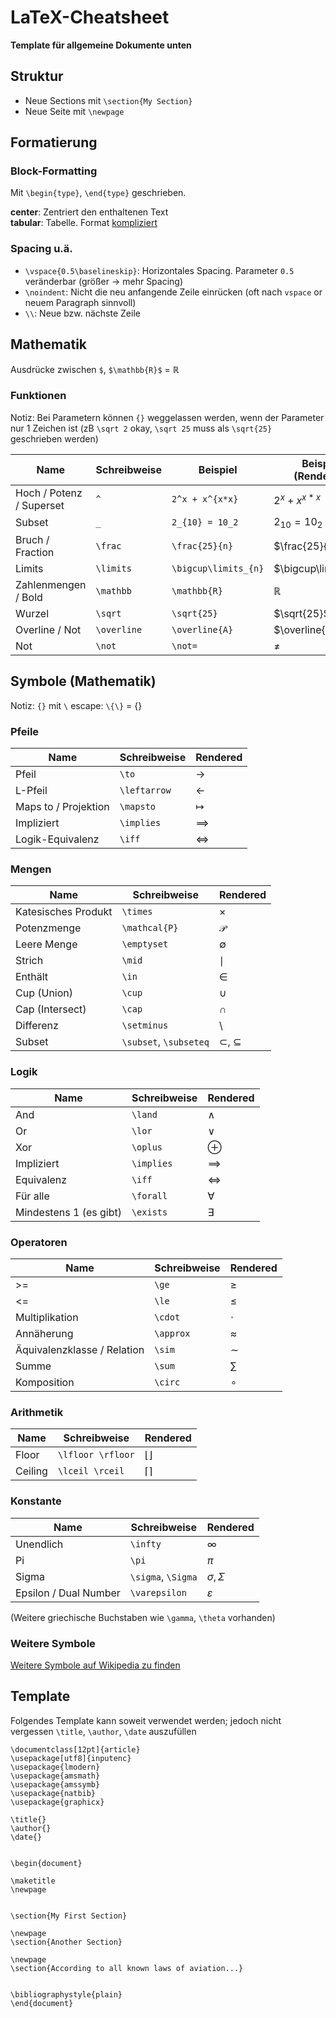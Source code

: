 # LaTeX-Cheatsheet
**Template für allgemeine Dokumente unten**


## Struktur
- Neue Sections mit `\section{My Section}`
- Neue Seite mit `\newpage`


## Formatierung
### Block-Formatting
Mit `\begin{type}`, `\end{type}` geschrieben.

**center**: Zentriert den enthaltenen Text  
**tabular**: Tabelle. Format [kompliziert](https://www.overleaf.com/learn/latex/Tables)

### Spacing u.ä.
- `\vspace{0.5\baselineskip}`: Horizontales Spacing. Parameter `0.5` veränderbar (größer -> mehr Spacing)
- `\noindent`: Nicht die neu anfangende Zeile einrücken (oft nach `vspace` or neuem Paragraph sinnvoll)
- `\\`: Neue bzw. nächste Zeile


## Mathematik
Ausdrücke zwischen `$`, `$\mathbb{R}$` = $\mathbb{R}$

### Funktionen
Notiz: Bei Parametern können `{}` weggelassen werden, wenn der Parameter nur 1 Zeichen ist (zB `\sqrt 2` okay, `\sqrt 25` muss als `\sqrt{25}` geschrieben werden)

Name | Schreibweise | Beispiel | Beispiel (Rendered)
-|-|-|-
Hoch / Potenz / Superset | `^` | `2^x + x^{x*x}` | $2^x + x^{x*x}$
Subset | `_` | `2_{10} = 10_2` | $2_{10} = 10_2$
Bruch / Fraction | `\frac` | `\frac{25}{n}` | $\frac{25}{n}$
Limits | `\limits` | `\bigcup\limits_{n}` | $\bigcup\limits_{n}$
Zahlenmengen / Bold | `\mathbb` | `\mathbb{R}` | $\mathbb{R}$
Wurzel | `\sqrt` | `\sqrt{25}` | $\sqrt{25}$
Overline / Not | `\overline` | `\overline{A}` | $\overline{A}$
Not | `\not` | `\not=` | $\not=$


## Symbole (Mathematik)
Notiz: `{}` mit `\` escape: `\{\}` = $\{\}$

### Pfeile
Name | Schreibweise | Rendered
-|-|-
Pfeil | `\to` | $\to$
L-Pfeil | `\leftarrow` | $\leftarrow$
Maps to / Projektion | `\mapsto` | $\mapsto$
Impliziert | `\implies` | $\implies$
Logik-Equivalenz | `\iff` | $\iff$

### Mengen
Name | Schreibweise | Rendered
-|-|-
Katesisches Produkt | `\times` | $\times$
Potenzmenge | `\mathcal{P}` | $\mathcal{P}$
Leere Menge | `\emptyset` | $\emptyset$
Strich | `\mid` | $\mid$
Enthält | `\in` | $\in$
Cup (Union) | `\cup` | $\cup$
Cap (Intersect) | `\cap` | $\cap$
Differenz | `\setminus` | $\setminus$
Subset | `\subset`, `\subseteq` | $\subset$, $\subseteq$

### Logik
Name | Schreibweise | Rendered
-|-|-
And | `\land` | $\land$
Or | `\lor` | $\lor$
Xor | `\oplus` | $\oplus$
Impliziert | `\implies` | $\implies$
Equivalenz | `\iff` | $\iff$
Für alle | `\forall` | $\forall$
Mindestens 1 (es gibt) | `\exists` | $\exists$

### Operatoren
Name | Schreibweise | Rendered
-|-|-
\>= | `\ge` | $\ge$
<= | `\le` | $\le$
Multiplikation | `\cdot` | $\cdot$
Annäherung | `\approx` | $\approx$
Äquivalenzklasse / Relation | `\sim` | $\sim$
Summe | `\sum` | $\sum$
Komposition | `\circ` | $\circ$

### Arithmetik
Name | Schreibweise | Rendered
-|-|-
Floor | `\lfloor \rfloor` | $\lfloor \rfloor$
Ceiling | `\lceil \rceil` | $\lceil \rceil$

### Konstante
Name | Schreibweise | Rendered
-|-|-
Unendlich | `\infty` | $\infty$
Pi | `\pi` | $\pi$
Sigma | `\sigma`, `\Sigma` | $\sigma, \Sigma$
Epsilon / Dual Number | `\varepsilon` | $\varepsilon$

(Weitere griechische Buchstaben wie `\gamma`, `\theta` vorhanden)

### Weitere Symbole
[Weitere Symbole auf Wikipedia zu finden](https://en.wikipedia.org/wiki/List_of_mathematical_symbols_by_subject)


## Template
Folgendes Template kann soweit verwendet werden; jedoch nicht vergessen `\title`, `\author`, `\date` auszufüllen
```
\documentclass[12pt]{article}
\usepackage[utf8]{inputenc}
\usepackage{lmodern}
\usepackage{amsmath}
\usepackage{amssymb}
\usepackage{natbib}
\usepackage{graphicx}

\title{}
\author{}
\date{}


\begin{document}

\maketitle
\newpage


\section{My First Section}

\newpage
\section{Another Section}

\newpage
\section{According to all known laws of aviation...}


\bibliographystyle{plain}
\end{document}
```